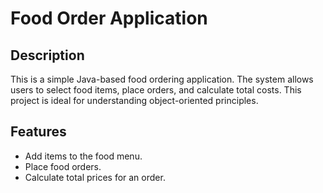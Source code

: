 # Food Order Application

## Description
This is a simple Java-based food ordering application. The system allows users to select food items, place orders, and calculate total costs. This project is ideal for understanding object-oriented principles.

## Features
- Add items to the food menu.
- Place food orders.
- Calculate total prices for an order.
